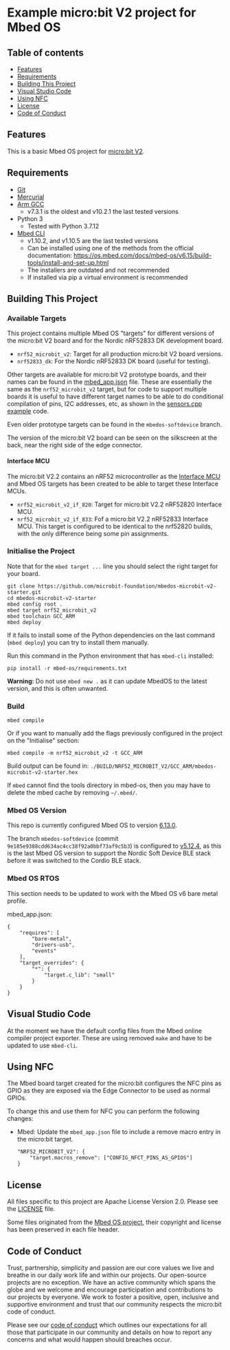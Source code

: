 # Example micro:bit V2 project for Mbed OS

## Table of contents

- [Features](#features)
- [Requirements](#requirements)
- [Building This Project](#building-this-project)
- [Visual Studio Code](#visual-studio-code)
- [Using NFC](#using-nfc)
- [License](#license)
- [Code of Conduct](#code-of-conduct)


## Features

This is a basic Mbed OS project for [micro:bit V2](https://microbit.org/new-microbit/).


## Requirements

- [Git](https://git-scm.com/downloads)
- [Mercurial](https://www.mercurial-scm.org/downloads)
- [Arm GCC](https://developer.arm.com/tools-and-software/open-source-software/developer-tools/gnu-toolchain/gnu-rm/downloads)
    - v7.3.1 is the oldest and v10.2.1 the last tested versions
- Python 3
    - Tested with Python 3.7.12
- [Mbed CLI](https://github.com/ARMmbed/mbed-cli)
    - v1.10.2, and v1.10.5 are the last tested versions
    - Can be installed using one of the methods from the official documentation:
      https://os.mbed.com/docs/mbed-os/v6.15/build-tools/install-and-set-up.html
    - The installers are outdated and not recommended
    - If installed via pip a virtual environment is recommended


## Building This Project

### Available Targets

This project contains multiple Mbed OS "targets" for different versions of the
micro:bit V2 board and for the Nordic nRF52833 DK development board.

- `nrf52_microbit_v2`: Target for all production micro:bit V2 board versions.
- `nrf52833_dk`: For the Nordic nRF52833 DK board (useful for testing).

Other targets are available for micro:bit V2 prototype boards, and their
names can be found in the [mbed_app.json](mbed_app.json) file.
These are essentially the same as the `nrf52_microbit_v2` target, but for code
to support multiple boards it is useful to have different target names to be
able to do conditional compilation of pins, I2C addresses, etc, as shown in the
[sensors.cpp example](examples/sensors.cpp) code.

Even older prototype targets can be found in the `mbedos-softdevice` branch.

The version of the micro:bit V2 board can be seen on the silkscreen at the
back, near the right side of the edge connector.

#### Interface MCU

The micro:bit V2.2 contains an nRF52 microcontroller as the
[Interface MCU](https://tech.microbit.org/software/daplink-interface/) and Mbed
OS targets has been created to be able to target these Interface MCUs.

- `nrf52_microbit_v2_if_820`: Target for micro:bit V2.2 nRF52820 Interface MCU.
- `nrf52_microbit_v2_if_833`: Fof a micro:bit V2.2 nRF52833 Interface MCU.
  This target is configured to be identical to the nrf52820 builds, with the
  only difference being some pin assignments.

### Initialise the Project

Note that for the `mbed target ...` line you should select the right target
for your board.

```
git clone https://github.com/microbit-foundation/mbedos-microbit-v2-starter.git
cd mbedos-microbit-v2-starter
mbed config root .
mbed target nrf52_microbit_v2
mbed toolchain GCC_ARM
mbed deploy
```

If it fails to install some of the Python dependencies on the last command
(`mbed deploy`) you can try to install them manually.

Run this command in the Python environment that has `mbed-cli` installed:

```
pip install -r mbed-os/requirements.txt
```

**Warning:** Do not use `mbed new .` as it can update MbedOS to the latest
version, and this is often unwanted.

### Build

```
mbed compile
```

Or if you want to manually add the flags previously configured in the project
on the "Initialise" section:

```
mbed compile -m nrf52_microbit_v2 -t GCC_ARM
```

Build output can be found in: `./BUILD/NRF52_MICROBIT_V2/GCC_ARM/mbedos-microbit-v2-starter.hex`

If `mbed` cannot find the tools directory in mbed-os, then you may have to
delete the mbed cache by removing `~/.mbed/`.

### Mbed OS Version

This repo is currently configured Mbed OS to version
[6.13.0](https://github.com/ARMmbed/mbed-os/releases/tag/mbed-os-6.13.0).

The branch `mbedos-softdevice` (commit
`9e185e9388cdd634ac4cc38f92a0bbf73af9c5b3`) is configured to
[v5.12.4](https://github.com/ARMmbed/mbed-os/releases/tag/mbed-os-5.12.4), as
this is the last Mbed OS version to support the Nordic Soft Device BLE stack
before it was switched to the Cordio BLE stack.

### Mbed OS RTOS

This section needs to be updated to work with the Mbed OS v6 bare metal
profile.

mbed_app.json:
```
{
    "requires": [
        "bare-metal",
        "drivers-usb",
        "events"
    ],
    "target_overrides": {
        "*": {
            "target.c_lib": "small"
        }
    }
}
```


## Visual Studio Code

At the moment we have the default config files from the Mbed online compiler
project exporter. These are using removed `make` and have to be updated to use
`mbed-cli`.


## Using NFC

The Mbed board target created for the micro:bit configures the NFC pins as GPIO
as they are exposed via the Edge Connector to be used as normal GPIOs.

To change this and use them for NFC you can perform the following changes:
- Mbed: Update the `mbed_app.json` file to include a remove macro entry in the micro:bit target.
    ```
    "NRF52_MICROBIT_V2": {
        "target.macros_remove": ["CONFIG_NFCT_PINS_AS_GPIOS"]
    }
    ```


## License

All files specific to this project are Apache License Version 2.0.
Please see the [LICENSE](LICENSE) file.

Some files originated from the
[Mbed OS project](https://github.com/ARMmbed/mbed-os), their copyright and
license has been preserved in each file header.


## Code of Conduct

Trust, partnership, simplicity and passion are our core values we live and
breathe in our daily work life and within our projects. Our open-source projects
are no exception. We have an active community which spans the globe and we
welcome and encourage participation and contributions to our projects by
everyone. We work to foster a positive, open, inclusive and supportive
environment and trust that our community respects the micro:bit code of conduct.

Please see our [code of conduct](https://microbit.org/safeguarding/) which
outlines our expectations for all those that participate in our community and
details on how to report any concerns and what would happen should breaches
occur.
